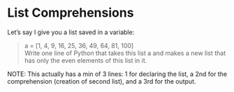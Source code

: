 # List Comprehensions  
Let’s say I give you a list saved in a variable:  
> a = [1, 4, 9, 16, 25, 36, 49, 64, 81, 100]  
Write one line of Python that takes this list a and makes a new list that has only the even elements of this list in it.  
  
NOTE: This actually has a min of 3 lines: 1 for declaring the list, a 2nd for the comprehension (creation of second list), and a 3rd for the output.
